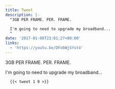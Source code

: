 ```yaml
---
title: Tweet
description: |-
  "3GB PER FRAME. PER. FRAME. 

  I'm going to need to upgrade my broadband...
  "
date: '2017-01-08T23:01:27+00:00'
links:
  - 'https://youtu.be/DFobWjSYst4'
---
```

3GB PER FRAME. PER. FRAME. 

I'm going to need to upgrade my broadband...

      {{< tweet 1 0 >}}
    
